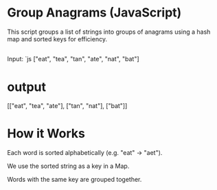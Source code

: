 # Group Anagrams (JavaScript)

This script groups a list of strings into groups of anagrams using a hash map and sorted keys for efficiency.

##

Input:
`js
["eat", "tea", "tan", "ate", "nat", "bat"]

 # output

[["eat", "tea", "ate"], ["tan", "nat"], ["bat"]]


# How it Works
Each word is sorted alphabetically (e.g. "eat" → "aet").

We use the sorted string as a key in a Map.

Words with the same key are grouped together.

